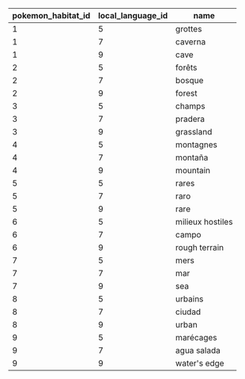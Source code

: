 | pokemon_habitat_id | local_language_id |       name       |
|--------------------|-------------------|------------------|
| 1                  | 5                 | grottes          |
| 1                  | 7                 | caverna          |
| 1                  | 9                 | cave             |
| 2                  | 5                 | forêts           |
| 2                  | 7                 | bosque           |
| 2                  | 9                 | forest           |
| 3                  | 5                 | champs           |
| 3                  | 7                 | pradera          |
| 3                  | 9                 | grassland        |
| 4                  | 5                 | montagnes        |
| 4                  | 7                 | montaña          |
| 4                  | 9                 | mountain         |
| 5                  | 5                 | rares            |
| 5                  | 7                 | raro             |
| 5                  | 9                 | rare             |
| 6                  | 5                 | milieux hostiles |
| 6                  | 7                 | campo            |
| 6                  | 9                 | rough terrain    |
| 7                  | 5                 | mers             |
| 7                  | 7                 | mar              |
| 7                  | 9                 | sea              |
| 8                  | 5                 | urbains          |
| 8                  | 7                 | ciudad           |
| 8                  | 9                 | urban            |
| 9                  | 5                 | marécages        |
| 9                  | 7                 | agua salada      |
| 9                  | 9                 | water's edge     |
